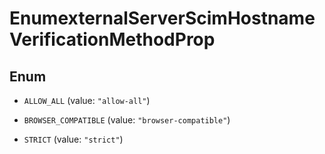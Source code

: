 

# EnumexternalServerScimHostnameVerificationMethodProp

## Enum


* `ALLOW_ALL` (value: `"allow-all"`)

* `BROWSER_COMPATIBLE` (value: `"browser-compatible"`)

* `STRICT` (value: `"strict"`)



